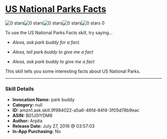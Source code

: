 # [US National Parks Facts](http://alexa.amazon.com/#skills/amzn1.ask.skill.9f984022-a5a6-46fd-84f4-3f05d78b9eac)
![0 stars](../../images/ic_star_border_black_18dp_1x.png)![0 stars](../../images/ic_star_border_black_18dp_1x.png)![0 stars](../../images/ic_star_border_black_18dp_1x.png)![0 stars](../../images/ic_star_border_black_18dp_1x.png)![0 stars](../../images/ic_star_border_black_18dp_1x.png) 0

To use the US National Parks Facts skill, try saying...

* *Alexa, ask park buddy for a fact.*

* *Alexa, tell park buddy to give me a fact*

* *Alexa, ask park buddy to give me a fact*

This skill tells you some interesting facts about US National Parks.

***

### Skill Details

* **Invocation Name:** park buddy
* **Category:** null
* **ID:** amzn1.ask.skill.9f984022-a5a6-46fd-84f4-3f05d78b9eac
* **ASIN:** B01J0IYDM8
* **Author:** Arpita
* **Release Date:** July 27, 2016 @ 03:57:03
* **In-App Purchasing:** No
